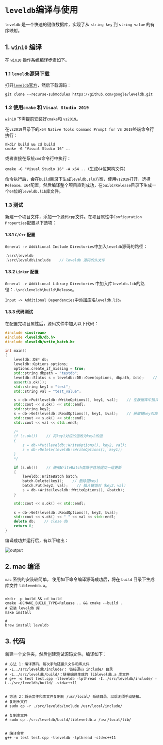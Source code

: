 # `leveldb`编译与使用

`leveldb` 是一个快速的键值数据库，实现了从 `string key` 到 `string value` 的有序映射。

## 1. `win10` 编译

在 `win10` 操作系统编译步骤如下。

### 1.1 `leveldb`源码下载

打开[`leveldb`官方](https://github.com/google/leveldb)，然后下载源码：

`git clone --recurse-submodules https://github.com/google/leveldb.git`

### 1.2 使用`cmake` 和 `Visual Studio 2019`

`win10` 下需提前安装好`cmake`和 `vs2019`。

在`vs2019`目录下的`x64 Native Tools Command Prompt for VS 2019`终端命令行执行：

```shell
mkdir build && cd build
cmake -G "Visual Studio 16" ..
```

或者直接在系统`cmd`命令行中执行：

`cmake -G "Visual Studio 16" -A x64 ..`（生成`64`位架构文件）

命令执行后，会在`build`目录下生成`leveldb.sln`方案，使用`vs2019`打开，选择`Release、x64`配置，然后编译整个项目直到成功，在`build/Release`目录下生成一个`64`位的`leveldb.lib`库文件。

### 1.3 测试

新建一个项目文件，添加一个源码`cpp`文件。在项目属性中`Configuration Properties`配置以下选项：

#### 1.3.1 `C/C++` 配置

`General -> Additional Include Directories`中加入`leveldb`源码的路径：

```c++
.\src\leveldb 
.\src\leveldb\include    // leveldb 源码的头文件

```

#### 1.3.2 `Linker` 配置

`General -> Additional Library Directories` 中加入库`leveldb.lib`的路径：`.\src\leveldb\build\Release`。

`Input -> Additional Dependencies`中添加库名`leveldb.lib`。

#### 1.3.3 代码测试

在配置完项目属性后，源码文件中加入以下代码：

```c++
#include <iostream> 
#include <leveldb/db.h>
#include <leveldb/write_batch.h>

int main()
{
    leveldb::DB* db;
    leveldb::Options options;
    options.create_if_missing = true;
    std::string dbpath = "testdb";
    leveldb::Status s = leveldb::DB::Open(options, dbpath, &db);    // 打开一个 leveldb 数据库, 对应于当前路径下 testdb 目录
    assert(s.ok());
    std::string key1 = "test";
    std::string val = "test_value";

    s = db->Put(leveldb::WriteOptions(), key1, val);    // 在数据库中插入(key1, val)键值对
    std::cout << s.ok() << std::endl;
    std::string key2;
    s = db->Get(leveldb::ReadOptions(), key1, &val);    // 获取键key对应的值val
    std::cout << s.ok() << std::endl;
    std::cout << val << std::endl;
    
    /*
    if (s.ok())    // 将key1对应的值改为key2的值
    {
        s = db->Put(leveldb::WriteOptions(), key2, val);
        s = db->Delete(leveldb::WriteOptions(), key1);
    }
    */

    if (s.ok())    // 使用WriteBatch类原子性地提交一组更新
    {
        leveldb::WriteBatch batch;
        batch.Delete(key1);    // 删除键key1
        batch.Put(key2, val);    // 插入键值对（key2，val）
        s = db->Write(leveldb::WriteOptions(), &batch);
    }

    std::cout << s.ok() << std::endl;
    
    s = db->Get(leveldb::ReadOptions(), key2, &val);
    std::cout << s.ok() << " " << val << std::endl;
    delete db;    // close db
    return 0;
}

```

编译成功并运行后，有以下输出：

![output](leveldb.png)

## 2. mac 编译

`mac` 系统的安装较简单。
使用如下命令编译源码成功后，将在 `build` 目录下生成库文件 `libleveddb.a`。

```shell

mkdir -p build && cd build
cmake -DCMAKE_BUILD_TYPE=Release .. && cmake --build .
# 安装 leveldb 库
make install

#
brew install leveldb

```

## 3. 代码

新建一个文件夹，然后创建测试源码文件。编译如下：

```shell
# 方法 1：编译源码，每次手动链接头文件和库文件
# -I../src/leveldb/include/： 链接源码 include/ 目录
# -L../src/leveldb/build/：链接编译生成的 libleveldb.a 库文件
# g++ -o test test.cpp -lleveldb -lpthread -I../src/leveldb/include/ -L../src/leveldb/build/ -std=c++11


# 方法 2：将头文件和库文件复制到 /usr/local/ 系统目录，以后无须手动链接。
# 复制头文件
# sudo cp -r ./src/leveldb/include /usr/local/include/

# 复制库文件
# sudo cp ./src/leveldb/build/libleveldb.a /usr/local/lib/


# 编译命令
g++ -o test test.cpp -lleveldb -lpthread -std=c++11
```
